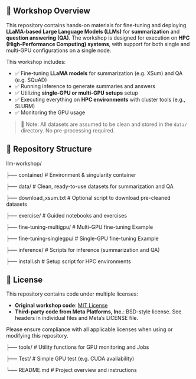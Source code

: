 ## 🧠 Workshop Overview
This repository contains hands-on materials for fine-tuning and deploying **LLaMA-based Large Language Models (LLMs)** for **summarization** and **question answering (QA)**. 
The workshop is designed for execution on **HPC (High-Performance Computing) systems**, with support for both single and multi-GPU configurations on a single node.


This workshop includes:

- ✅ Fine-tuning **LLaMA models** for summarization (e.g. XSum) and QA (e.g. SQuAD)
- ✅ Running inference to generate summaries and answers
- ✅ Utilizing **single-GPU or multi-GPU setups** setup
- ✅ Executing everything on **HPC environments** with cluster tools (e.g., SLURM)
- ✅ Monitoring the GPU usage

> 📝 Note: All datasets are assumed to be clean and stored in the `data/` directory. No pre-processing required.

## 📁 Repository Structure
llm-workshop/

├── container/ # Environment & singularity container

├── data/ # Clean, ready-to-use datasets for summarization and QA

├── download_xsum.txt # Optional script to download pre-cleaned datasets

├── exercise/ # Guided notebooks and exercises

├── fine-tuning-multigpu/ # Multi-GPU fine-tuning Example

├── fine-tuning-singlegpu/ # Single-GPU fine-tuning Example

├── inference/ # Scripts for inference (summarization and QA)

├── install.sh # Setup script for HPC environments

## 📜 License

This repository contains code under multiple licenses:

- **Original workshop code**: [MIT License](LICENSE)
- **Third-party code from Meta Platforms, Inc.**: BSD-style license. See headers in individual files and Meta’s LICENSE file.

Please ensure compliance with all applicable licenses when using or modifying this repository.


├── tools/ # Utility functions for GPU monitoring and Jobs

├── Test/ # Simple GPU test (e.g. CUDA availability)

└── README.md # Project overview and instructions
